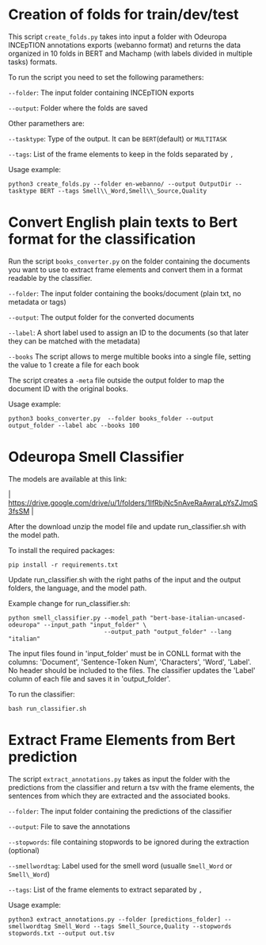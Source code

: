 # Creation of folds for train/dev/test 

This script `create_folds.py` takes into input a folder with Odeuropa INCEpTION annotations exports (webanno format) and returns the data organized in 10 folds in BERT and Machamp (with labels divided in multiple tasks) formats.

To run the script you need to set the following paramethers:

`--folder`: The input folder containing INCEpTION exports

`--output`: Folder where the folds are saved

Other paramethers are:

`--tasktype`: Type of the output. It can be `BERT`(default) or `MULTITASK`

`--tags`: List of the frame elements to keep in the folds separated by `,`


Usage example:
```
python3 create_folds.py --folder en-webanno/ --output OutputDir --tasktype BERT --tags Smell\\_Word,Smell\\_Source,Quality
```



# Convert English plain texts to Bert format for the classification

Run the script `books_converter.py` on the folder containing the documents you want to use to extract frame elements and convert them in a format readable by the classifier.


`--folder`: The input folder containing the books/document (plain txt, no metadata or tags)

`--output`: The output folder for the converted documents

`--label`: A short label used to assign an ID to the documents (so that later they can be matched with the metadata)

`--books` The script allows to merge multible books into a single file, setting the value to 1 create a file for each book


The script creates a `-meta` file outside the output folder to map the document ID with the original books.


Usage example:
```
python3 books_converter.py  --folder books_folder --output output_folder --label abc --books 100
```


# Odeuropa Smell Classifier

The models are available at this link:

| https://drive.google.com/drive/u/1/folders/1IfRbjNc5nAveRaAwraLpYsZJmqS3fsSM |

After the download unzip the model file and update run_classifier.sh with the model path.

To install the required packages:

```
pip install -r requirements.txt
```    

Update run_classifier.sh with the right paths of the input and the output folders, the language, and the model path.

Example change for run_classifier.sh:

```
python smell_classifier.py --model_path "bert-base-italian-uncased-odeuropa" --input_path "input_folder" \
                           --output_path "output_folder" --lang "italian"
```

The input files found in 'input_folder' must be in CONLL format with the columns: 'Document', 'Sentence-Token Num', 'Characters', 'Word', 'Label'. No header should be included to the files. The classifier updates the 'Label' column of each file and saves it in 'output_folder'. 

To run the classifier:

```
bash run_classifier.sh
```

# Extract Frame Elements from Bert prediction

The script `extract_annotations.py` takes as input the folder with the predictions from the classifier and return a tsv with the frame elements, the sentences from which they are extracted and the associated books.

`--folder`: The input folder containing the predictions of the classifier

`--output`: File to save the annotations

`--stopwords`: file containing stopwords to be ignored during the extraction (optional)

`--smellwordtag`: Label used for the smell word (usualle `Smell_Word` or `Smell\_Word`)

`--tags`: List of the frame elements to extract separated by `,`

Usage example:
```
python3 extract_annotations.py --folder [predictions_folder] --smellwordtag Smell_Word --tags Smell_Source,Quality --stopwords stopwords.txt --output out.tsv
```

